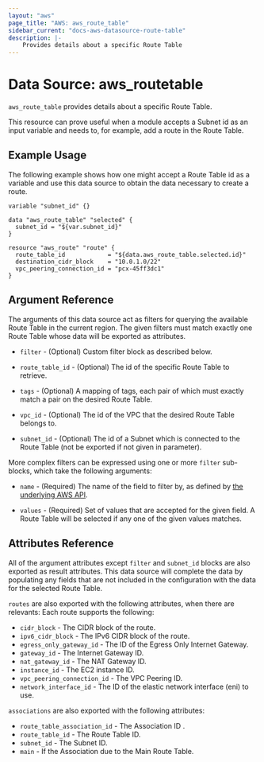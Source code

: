 ```yaml
---
layout: "aws"
page_title: "AWS: aws_route_table"
sidebar_current: "docs-aws-datasource-route-table"
description: |-
    Provides details about a specific Route Table
---
```


# Data Source: aws_routetable

`aws_route_table` provides details about a specific Route Table.

This resource can prove useful when a module accepts a Subnet id as
an input variable and needs to, for example, add a route in
the Route Table.

## Example Usage

The following example shows how one might accept a Route Table id as a variable
and use this data source to obtain the data necessary to create a route.

```hcl
variable "subnet_id" {}

data "aws_route_table" "selected" {
  subnet_id = "${var.subnet_id}"
}

resource "aws_route" "route" {
  route_table_id            = "${data.aws_route_table.selected.id}"
  destination_cidr_block    = "10.0.1.0/22"
  vpc_peering_connection_id = "pcx-45ff3dc1"
}
```

## Argument Reference

The arguments of this data source act as filters for querying the available
Route Table in the current region. The given filters must match exactly one
Route Table whose data will be exported as attributes.


* `filter` - (Optional) Custom filter block as described below.

* `route_table_id` - (Optional) The id of the specific Route Table to retrieve.

* `tags` - (Optional) A mapping of tags, each pair of which must exactly match
  a pair on the desired Route Table.

* `vpc_id` - (Optional) The id of the VPC that the desired Route Table belongs to.

* `subnet_id` - (Optional) The id of a Subnet which is connected to the Route Table (not be exported if not given in parameter).

More complex filters can be expressed using one or more `filter` sub-blocks,
which take the following arguments:

* `name` - (Required) The name of the field to filter by, as defined by
  [the underlying AWS API](http://docs.aws.amazon.com/AWSEC2/latest/APIReference/API_DescribeRouteTables.html).

* `values` - (Required) Set of values that are accepted for the given field.
  A Route Table will be selected if any one of the given values matches.

## Attributes Reference

All of the argument attributes except `filter` and `subnet_id` blocks are also exported as
result attributes. This data source will complete the data by populating
any fields that are not included in the configuration with the data for
the selected Route Table.

`routes` are also exported with the following attributes, when there are relevants:
Each route supports the following:

* `cidr_block` - The CIDR block of the route.
* `ipv6_cidr_block` - The IPv6 CIDR block of the route.
* `egress_only_gateway_id` - The ID of the Egress Only Internet Gateway.
* `gateway_id` - The Internet Gateway ID.
* `nat_gateway_id` - The NAT Gateway ID.
* `instance_id` - The EC2 instance ID.
* `vpc_peering_connection_id` - The VPC Peering ID.
* `network_interface_id` - The ID of the elastic network interface (eni) to use.


`associations` are also exported with the following attributes:

* `route_table_association_id` - The Association ID .
* `route_table_id` - The Route Table ID.
* `subnet_id` - The Subnet ID.
* `main` - If the Association due to the Main Route Table.
